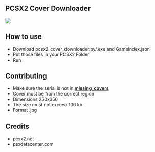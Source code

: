 ## PCSX2 Cover Downloader  
![](https://i.imgur.com/RhmZPxw.png)  

## How to use  

- Download pcsx2_cover_downloader.py/.exe and GameIndex.json
- Put those files in your PCSX2 Folder
- Run


## Contributing

- Make sure the serial is not in [**missing_covers**](https://github.com/LouiseSulyvahn/PCSX2_Cover_Downloader/tree/main/missing_covers/)
- Cover must be from the correct region
- Dimensions 250x350
- The size must not exceed 100 kb
- Format .jpg


## Credits
* pcsx2.net
* psxdatacenter.com